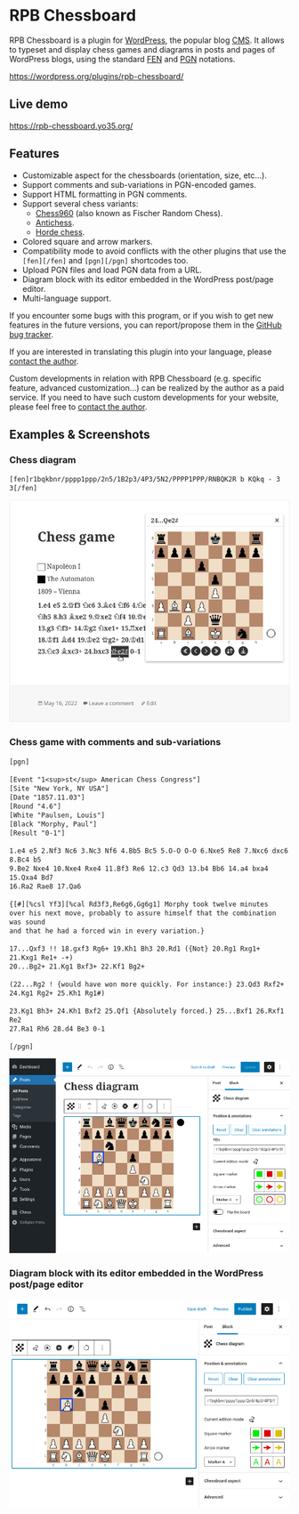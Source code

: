 RPB Chessboard
==============

RPB Chessboard is a plugin for [WordPress](https://wordpress.org/),
the popular blog [CMS](https://en.wikipedia.org/wiki/Content_management_system).
It allows to typeset and display chess games and diagrams in posts and pages of WordPress blogs,
using the standard [FEN](https://en.wikipedia.org/wiki/Forsyth-Edwards_Notation)
and [PGN](https://en.wikipedia.org/wiki/Portable_Game_Notation) notations.

https://wordpress.org/plugins/rpb-chessboard/



Live demo
---------

https://rpb-chessboard.yo35.org/



Features
--------

* Customizable aspect for the chessboards (orientation, size, etc...).
* Support comments and sub-variations in PGN-encoded games.
* Support HTML formatting in PGN comments.
* Support several chess variants:
  - [Chess960](https://en.wikipedia.org/wiki/Chess960) (also known as Fischer Random Chess).
  - [Antichess](https://en.wikipedia.org/wiki/Losing_chess).
  - [Horde chess](https://en.wikipedia.org/wiki/Dunsany%27s_chess#Horde_chess).
* Colored square and arrow markers.
* Compatibility mode to avoid conflicts with the other plugins that use
  the `[fen][/fen]` and `[pgn][/pgn]` shortcodes too.
* Upload PGN files and load PGN data from a URL.
* Diagram block with its editor embedded in the WordPress post/page editor.
* Multi-language support.

If you encounter some bugs with this program, or if you wish to get new features
in the future versions, you can report/propose them
in the [GitHub bug tracker](https://github.com/yo35/rpb-chessboard/issues).

If you are interested in translating this plugin into your language,
please [contact the author](mailto:yo35@melix.net).

Custom developments in relation with RPB Chessboard (e.g. specific feature, advanced customization...)
can be realized by the author as a paid service. If you need to have such custom developments for your website,
please feel free to [contact the author](mailto:yo35@melix.net).



Examples & Screenshots
----------------------

### Chess diagram ###

```
[fen]r1bqkbnr/pppp1ppp/2n5/1B2p3/4P3/5N2/PPPP1PPP/RNBQK2R b KQkq - 3 3[/fen]
```

<img alt="screenshot-3" src="assets/screenshot-3.png" width="600" />


### Chess game with comments and sub-variations ###

```
[pgn]

[Event "1<sup>st</sup> American Chess Congress"]
[Site "New York, NY USA"]
[Date "1857.11.03"]
[Round "4.6"]
[White "Paulsen, Louis"]
[Black "Morphy, Paul"]
[Result "0-1"]

1.e4 e5 2.Nf3 Nc6 3.Nc3 Nf6 4.Bb5 Bc5 5.O-O O-O 6.Nxe5 Re8 7.Nxc6 dxc6 8.Bc4 b5
9.Be2 Nxe4 10.Nxe4 Rxe4 11.Bf3 Re6 12.c3 Qd3 13.b4 Bb6 14.a4 bxa4 15.Qxa4 Bd7
16.Ra2 Rae8 17.Qa6

{[#][%csl Yf3][%cal Rd3f3,Re6g6,Gg6g1] Morphy took twelve minutes
over his next move, probably to assure himself that the combination was sound
and that he had a forced win in every variation.}

17...Qxf3 !! 18.gxf3 Rg6+ 19.Kh1 Bh3 20.Rd1 ({Not} 20.Rg1 Rxg1+ 21.Kxg1 Re1+ -+)
20...Bg2+ 21.Kg1 Bxf3+ 22.Kf1 Bg2+

(22...Rg2 ! {would have won more quickly. For instance:} 23.Qd3 Rxf2+
24.Kg1 Rg2+ 25.Kh1 Rg1#)

23.Kg1 Bh3+ 24.Kh1 Bxf2 25.Qf1 {Absolutely forced.} 25...Bxf1 26.Rxf1 Re2
27.Ra1 Rh6 28.d4 Be3 0-1

[/pgn]
```

<img alt="screenshot-7" src="assets/screenshot-7.png" width="600" />


### Diagram block with its editor embedded in the WordPress post/page editor ###

<img alt="screenshot-8" src="assets/screenshot-8.png" width="600" />
